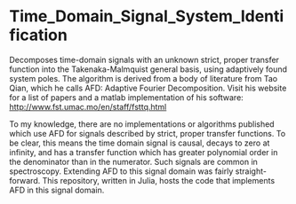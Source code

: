 Time_Domain_Signal_System_Identification
========================================

Decomposes time-domain signals with an unknown strict, proper transfer function into the Takenaka-Malmquist general basis, using adaptively found system poles. The algorithm is derived from a body of literature from Tao Qian, which he calls AFD: Adaptive Fourier Decomposition.  Visit his website for a list of papers and a matlab implementation of his software: http://www.fst.umac.mo/en/staff/fsttq.html

To my knowledge, there are no implementations or algorithms published which use AFD for signals described by strict, proper transfer functions. To be clear, this means the time domain signal is causal, decays to zero at infinity, and has a transfer function which has greater polynomial order in the denominator than in the numerator.  Such signals are common in spectroscopy.  Extending AFD to this signal domain was fairly straight-forward.  This repository, written in Julia, hosts the code that implements AFD in this signal domain.

